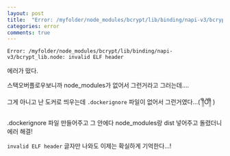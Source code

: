 ```yaml
---
layout: post
title:  "Error: /myfolder/node_modules/bcrypt/lib/binding/napi-v3/bcrypt_lib.node: invalid ELF header"
categories: error
comments: true
---
```






`Error: /myfolder/node_modules/bcrypt/lib/binding/napi-v3/bcrypt_lib.node: invalid ELF header`

에러가 떴다.

스택오버플로우보니까 node_modules가 없어서 그런거라고 그러는데....

그게 아니고 난 도커로 띄우는데 `.dockerignore` 파일이 없어서 그런거였다...( ༎ຶŎ༎ຶ )



.dockerignore 파일 만들어주고 그 안에다 node_modules랑 dist 넣어주고 돌렸더니 에러 해결!

`invalid ELF header` 글자만 나와도 이제는 확실하게 기억한다...!